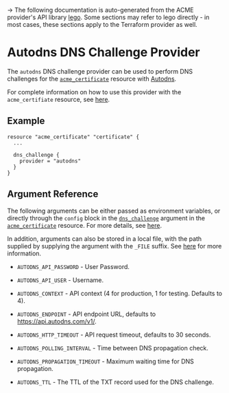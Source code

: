 -> The following documentation is auto-generated from the ACME
provider's API library [lego](https://go-acme.github.io/lego/).  Some
sections may refer to lego directly - in most cases, these sections
apply to the Terraform provider as well.

# Autodns DNS Challenge Provider

The `autodns` DNS challenge provider can be used to perform DNS challenges for
the [`acme_certificate`][resource-acme-certificate] resource with
[Autodns](https://www.internetx.com/domains/autodns/).

[resource-acme-certificate]: /docs/providers/acme/r/certificate.html

For complete information on how to use this provider with the `acme_certifiate`
resource, see [here][resource-acme-certificate-dns-challenges].

[resource-acme-certificate-dns-challenges]: /docs/providers/acme/r/certificate.html#using-dns-challenges

## Example

```hcl
resource "acme_certificate" "certificate" {
  ...

  dns_challenge {
    provider = "autodns"
  }
}
```
## Argument Reference

The following arguments can be either passed as environment variables, or
directly through the `config` block in the
[`dns_challenge`][resource-acme-certificate-dns-challenge-arg] argument in the
[`acme_certificate`][resource-acme-certificate] resource. For more details, see
[here][resource-acme-certificate-dns-challenges].

[resource-acme-certificate-dns-challenge-arg]: /docs/providers/acme/r/certificate.html#dns_challenge

In addition, arguments can also be stored in a local file, with the path
supplied by supplying the argument with the `_FILE` suffix. See
[here][acme-certificate-file-arg-example] for more information.

[acme-certificate-file-arg-example]: /docs/providers/acme/r/certificate.html#using-variable-files-for-provider-arguments

* `AUTODNS_API_PASSWORD` - User Password.
* `AUTODNS_API_USER` - Username.

* `AUTODNS_CONTEXT` - API context (4 for production, 1 for testing. Defaults to 4).
* `AUTODNS_ENDPOINT` - API endpoint URL, defaults to https://api.autodns.com/v1/.
* `AUTODNS_HTTP_TIMEOUT` - API request timeout, defaults to 30 seconds.
* `AUTODNS_POLLING_INTERVAL` - Time between DNS propagation check.
* `AUTODNS_PROPAGATION_TIMEOUT` - Maximum waiting time for DNS propagation.
* `AUTODNS_TTL` - The TTL of the TXT record used for the DNS challenge.


